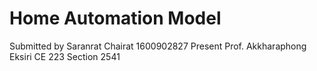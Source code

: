 
# Home Automation Model
Submitted by Saranrat Chairat 1600902827
Present Prof. Akkharaphong Eksiri
CE 223 Section 2541
